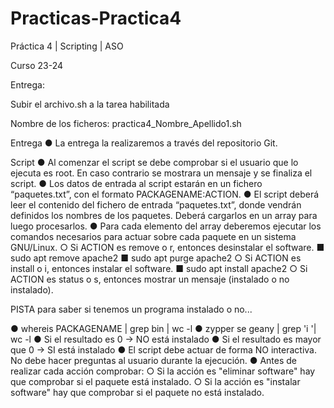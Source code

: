 # Practicas-Practica4
Práctica 4 | Scripting | ASO

Curso 23-24

Entrega:

Subir el archivo.sh a la tarea habilitada

Nombre de los ficheros:
practica4_Nombre_Apellido1.sh

Entrega
● La entrega la realizaremos a través del repositorio Git.

Script
● Al comenzar el script se debe comprobar si el usuario que lo ejecuta es root.
En caso contrario se mostrara un mensaje y se finaliza el script.
● Los datos de entrada al script estarán en un fichero “paquetes.txt”, con el
formato PACKAGENAME:ACTION.
● El script deberá leer el contenido del fichero de entrada “paquetes.txt”,
donde vendrán definidos los nombres de los paquetes. Deberá cargarlos en
un array para luego procesarlos.
● Para cada elemento del array deberemos ejecutar los comandos necesarios
para actuar sobre cada paquete en un sistema GNU/Linux.
○ Si ACTION es remove o r, entonces desinstalar el software.
■ sudo apt remove apache2
■ sudo apt purge apache2
○ Si ACTION es install o i, entonces instalar el software.
■ sudo apt install apache2
○ Si ACTION es status o s, entonces mostrar un mensaje (instalado o no
instalado).

PISTA para saber si tenemos un programa instalado o no...

● whereis PACKAGENAME | grep bin | wc -l
● zypper se geany | grep 'i '| wc -l
● Si el resultado es 0 → NO está instalado
● Si el resultado es mayor que 0 → SI está instalado
● El script debe actuar de forma NO interactiva. No debe hacer preguntas al
usuario durante la ejecución.
● Antes de realizar cada acción comprobar:
○ Si la acción es "eliminar software" hay que comprobar si el paquete
está instalado.
○ Si la acción es "instalar software" hay que comprobar si el paquete no
está instalado.
